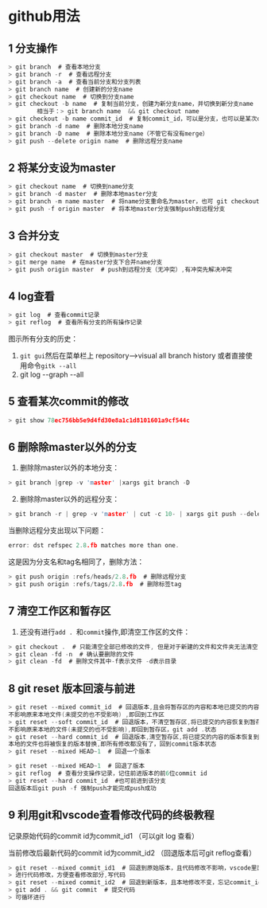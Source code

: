# github用法
## 1 分支操作
```c
> git branch  # 查看本地分支
> git branch -r  # 查看远程分支
> git branch -a  # 查看当前分支和分支列表
> git branch name  # 创建新的分支name
> git checkout name  # 切换到分支name
> git checkout -b name  # 复制当前分支，创建为新分支name，并切换到新分支name
        相当于：> git branch name  && git checkout name
> git checkout -b name commit_id  # 复制commit_id，可以是分支，也可以是某次commit的id，创建新分支name，并切换
> git branch -d name  # 删除本地分支name
> git branch -D name  # 删除本地分支name（不管它有没有merge）
> git push --delete origin name  # 删除远程分支name
```

## 2 将某分支设为master
```c
> git checkout name  # 切换到name分支
> git branch -d master  # 删除本地master分支
> git branch -m name master  # 将name分支重命名为master，也可 git checkout -b master name
> git push -f origin master  # 将本地master分支强制push到远程分支
```

## 3 合并分支
```c
> git checkout master  # 切换到master分支
> git merge name  # 在master分支下合并name分支
> git push origin master  # push到远程分支（无冲突）,有冲突先解决冲突
```

## 4 log查看

```c
> git log  # 查看commit记录
> git reflog  # 查看所有分支的所有操作记录
```
图示所有分支的历史：
1. `git gui`然后在菜单栏上 repository-->visual all branch history
或者直接使用命令`gitk --all`
2. git log --graph --all
## 5 查看某次commit的修改
```c
> git show 78ec756bb5e9d4fd30e8a1c1d8101601a9cf544c
```

## 6 删除除master以外的分支
1. 删除除master以外的本地分支：
```c
> git branch |grep -v 'master' |xargs git branch -D
```
2. 删除除master以外的远程分支：
```c
> git branch -r | grep -v 'master' | cut -c 10- | xargs git push --delete origin
```
当删除远程分支出现以下问题：
```c
error: dst refspec 2.8.fb matches more than one.
```
这是因为分支名和tag名相同了，删除方法：
```c
> git push origin :refs/heads/2.8.fb  # 删除远程分支
> git push origin :refs/tags/2.8.fb  # 删除标签tag

```
## 7 清空工作区和暂存区
1. 还没有进行`add . `和`commit`操作,即清空工作区的文件：
```c
> git checkout .  # 只能清空全部已修改的文件, 但是对于新建的文件和文件夹无法清空
> git clean -fd -n  # 确认要删除的文件
> git clean -fd  # 删除文件其中-f表示文件 -d表示目录
```
## 8 git reset 版本回滚与前进
```c
> git reset --mixed commit_id  # 回退版本,且会将暂存区的内容和本地已提交的内容全部恢复到未暂存的状态,
不影响原来本地文件(未提交的也不受影响) ,即回到工作区
> git reset --soft commit_id  # 回退版本，不清空暂存区,将已提交的内容恢复到暂存区,
不影响原来本地的文件(未提交的也不受影响),即回到暂存区，git add .状态
> git reset --hard commit_id  # 回退版本,清空暂存区,将已提交的内容的版本恢复到本地,
本地的文件也将被恢复的版本替换,即所有修改都没有了，回到commit版本状态
> git reset --mixed HEAD~1  # 回退一个版本
```
```c
> git reset --mixed HEAD~1  # 回退了版本
> git reflog  # 查看分支操作记录，记住前进版本的前6位commit id
> git reset --hard commit_id  #也可前进到该分支
回退版本后git push -f 强制push才能完成push成功

```
## 9 利用git和vscode查看修改代码的终极教程
记录原始代码的commit id为commit_id1 （可以git log 查看）

当前修改后最新代码的commit id为commit_id2 （回退版本后可git reflog查看）
```c
> git reset --mixed commit_id1  # 回退到原始版本，且代码修改不影响，vscode里面有git扩展可以查看到基于commit_id1版本的commit_id2版本修改，颜色区分，
> 进行代码修改，方便查看修改部分,写代码
> git reset --mixed commit_id2  # 回退到新版本，且本地修改不变，忘记commit_id2可git reflog查看
> git add . && git commit  # 提交代码
> 可循环进行
```

